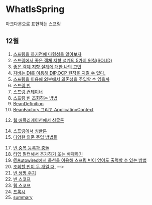 # WhatIsSpring
마크다운으로 표현하는 스프링


## 12월 

1. [스프링을 하기전에 다형성을 알아보자](https://github.com/Imaspear/WhatIsSpring/blob/main/2021/12월/12일/스프링을_하기_전에_다형성을_알아보자.md)
2. [스프링에서 좋은 객체 지향 설계의 5가지 원칙(SOLID)](https://github.com/Imaspear/WhatIsSpring/blob/main/2021/12월/12일/스프링에서_좋은_객체_지향_설계의_5가지_원칙(SOLID).md)
3. [좋은 객체 지향 설계에 대한 나의 고민](https://github.com/Imaspear/WhatIsSpring/blob/main/2021/12월/12일/좋은_객체_지향_설계에_대한_나의_고민.md)
4. [자바는 DI를 이용해 DIP,OCP 원칙을 지킬 수 있다.](https://github.com/Imaspear/WhatIsSpring/blob/main/2021/12월/13일/자바는_DI를_이용해_DIP_OCP_원칙을_지킬_수_있다.md)
5. [스프링을 이용해 외부에서 의존성을 주입할 수 있을까](https://github.com/Imaspear/WhatIsSpring/blob/main/2021/12월/15일/스프링을_이용해_DI를_할_수_있을까.md)
6. [스프링 빈](https://github.com/Imaspear/WhatIsSpring/blob/main/2021/12월/18일/스프링_빈.md)
7. [스프링 컨테이너](https://github.com/Imaspear/WhatIsSpring/blob/main/2021/12월/18일/스프링_컨테이너.md)
8. [스프링 빈 조회하는 방법](https://github.com/Imaspear/WhatIsSpring/blob/main/2021/12월/18일/스프링_빈_조회하는_방법.md)
9. [BeanDefinition](https://github.com/Imaspear/WhatIsSpring/blob/main/2021/12월/20일/BeanDefinition.md)
10. [BeanFactory 그리고 ApplicatinoContext ](https://github.com/Imaspear/WhatIsSpring/blob/main/2021/12월/20일/BeanFactory_and_ApplicationContext.md)
<!-- 11. [](https://github.com/Imaspear/WhatIsSpring/blob/main/2021/12월/20일/Singleton_Pattern) -->
12. [웹 애플리케이션에서 싱글톤](https://github.com/Imaspear/WhatIsSpring/blob/main/2021/12월/21일/Singleton_Container.md)
<!-- 13. [](https://github.com/Imaspear/WhatIsSpring/blob/main/2021/12월/21일/Singleton_Pattern_Test.md) -->
14. [스프링에서 싱글톤](https://github.com/Imaspear/WhatIsSpring/blob/main/2021/12월/21일/Spring_and_Singleton.md)
15. [다양한 의존 주입 방법들](https://github.com/Imaspear/WhatIsSpring/blob/main/2021/12월/22일/다양한의존주입방법.md)
<!-- 16. [순환참조](https://github.com/Imaspear/WhatIsSpring/blob/main/2021/12월/22일/순환참조.md) -->
17. [빈 중복 등록과 충돌](https://github.com/Imaspear/WhatIsSpring/blob/main/2021/12월/22일/중복_등록_충돌.md)
18. [타입 필터해서 추가하기 또는 배제하기](https://github.com/Imaspear/WhatIsSpring/blob/main/2021/12월/22일/Filter.md)
18. [@Autowired에서 옵션을 이용해 스프링 빈이 없어도 출력할 수 있는 방법](https://github.com/Imaspear/WhatIsSpring/blob/main/2021/12월/22일/Option.md)
19. [조회할 빈이 두 개일 때,](https://github.com/Imaspear/WhatIsSpring/blob/main/2021/12월/23일/조회할빈이두개일때.mc) -->
20. [빈 생명 주기](https://github.com/Imaspear/WhatIsSpring/blob/main/2021/12월/24일/빈생명주기.md)
21. [빈 스코프](https://github.com/Imaspear/WhatIsSpring/blob/main/2021/12월/24일/빈스코프.md)
22. [웹 스코프](https://github.com/Imaspear/WhatIsSpring/blob/main/2021/12월/26일/웹스코프.md)
23. [프록시](https://github.com/Imaspear/WhatIsSpring/blob/main/2021/12월/26일/프록시.md)
24. [summary](https://github.com/Imaspear/WhatIsSpring/blob/main/2021/12월/27일/summary.md)
<!-- 25. [끝으로](https://github.com/Imaspear/WhatIsSpring/blob/main/2021/12월/27일/끝으로.md) -->
<!-- 26. [](https://github.com/Imaspear/WhatIsSpring/blob/main/2021/12월//) -->
<!-- 27. [](https://github.com/Imaspear/WhatIsSpring/blob/main/2021/12월//) -->
<!-- 28. [](https://github.com/Imaspear/WhatIsSpring/blob/main/2021/12월//) -->
<!-- 29. [](https://github.com/Imaspear/WhatIsSpring/blob/main/2021/12월//) -->
